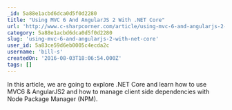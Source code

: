 ```yaml
---
_id: 5a88e1acbd6dca0d5f0d2280
title: "Using MVC 6 And AngularJS 2 With .NET Core"
url: 'http://www.c-sharpcorner.com/article/using-mvc-6-and-angularjs-2-with-net-core/'
category: 5a88e1acbd6dca0d5f0d2280
slug: 'using-mvc-6-and-angularjs-2-with-net-core'
user_id: 5a83ce59d6eb0005c4ecda2c
username: 'bill-s'
createdOn: '2016-08-03T18:06:54.000Z'
tags: []
---
```


In this article, we are going to explore .NET Core and learn how to use MVC6 & AngularJS2 and how to manage client side dependencies with Node Package Manager (NPM).
